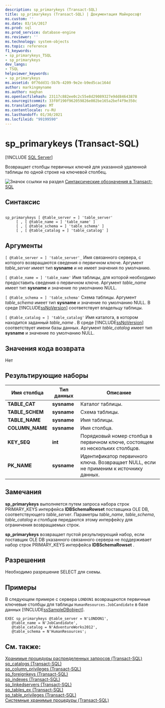 ```yaml
---
description: sp_primarykeys (Transact-SQL)
title: sp_primarykeys (Transact-SQL) | Документация Майкрософт
ms.custom: ''
ms.date: 03/14/2017
ms.prod: sql
ms.prod_service: database-engine
ms.reviewer: ''
ms.technology: system-objects
ms.topic: reference
f1_keywords:
- sp_primarykeys_TSQL
- sp_primarykeys
dev_langs:
- TSQL
helpviewer_keywords:
- sp_primarykeys
ms.assetid: 0f76dd31-5b7b-4209-9e2e-b9ed5cac164d
author: markingmyname
ms.author: maghan
ms.openlocfilehash: 23117c882ee0c2c55e8d29089327e9dd84643878
ms.sourcegitcommit: 33f0f190f962059826e002be165a2bef4f9e350c
ms.translationtype: MT
ms.contentlocale: ru-RU
ms.lasthandoff: 01/30/2021
ms.locfileid: "99199590"
---
```

# <a name="sp_primarykeys-transact-sql"></a>sp_primarykeys (Transact-SQL)
[!INCLUDE [SQL Server](../../includes/applies-to-version/sqlserver.md)]

  Возвращает столбцы первичных ключей для указанной удаленной таблицы по одной строке на ключевой столбец.  
  
 ![Значок ссылки на раздел](../../database-engine/configure-windows/media/topic-link.gif "Значок ссылки на раздел") [Синтаксические обозначения в Transact-SQL](../../t-sql/language-elements/transact-sql-syntax-conventions-transact-sql.md)  
  
## <a name="syntax"></a>Синтаксис  
  
```  
  
sp_primarykeys [ @table_server = ] 'table_server'   
     [ , [ @table_name = ] 'table_name' ]   
     [ , [ @table_schema = ] 'table_schema' ]   
     [ , [ @table_catalog = ] 'table_catalog' ]  
```  
  
## <a name="arguments"></a>Аргументы  
`[ @table_server = ] 'table_server'_` Имя связанного сервера, с которого возвращаются сведения о первичном ключе. Аргумент *table_server* имеет тип **sysname** и не имеет значения по умолчанию.  
  
`[ @table_name = ] 'table_name'` Имя таблицы, для которой необходимо предоставить сведения о первичном ключе. Аргумент *table_name* имеет тип **sysname** и значение по умолчанию NULL.  
  
`[ @table_schema = ] 'table_schema'` Схема таблицы. Аргумент *table_schema* имеет тип **sysname** и значение по умолчанию NULL. В среде [!INCLUDE[ssNoVersion](../../includes/ssnoversion-md.md)] соответствует владельцу таблицы.  
  
`[ @table_catalog = ] 'table_catalog'` Имя каталога, в котором находится заданный *table_name* . В среде [!INCLUDE[ssNoVersion](../../includes/ssnoversion-md.md)] соответствует имени базы данных. Аргумент *table_catalog* имеет тип **sysname** и значение по умолчанию NULL.  
  
## <a name="return-code-values"></a>Значения кода возврата  
 Нет  
  
## <a name="result-sets"></a>Результирующие наборы  
  
|Имя столбца|Тип данных|Описание|  
|-----------------|---------------|-----------------|  
|**TABLE_CAT**|**sysname**|Каталог таблицы.|  
|**TABLE_SCHEM**|**sysname**|Схема таблицы.|  
|**TABLE_NAME**|**sysname**|Имя таблицы.|  
|**COLUMN_NAME**|**sysname**|Имя столбца.|  
|**KEY_SEQ**|**int**|Порядковый номер столбца в первичном ключе, состоящем из нескольких столбцов.|  
|**PK_NAME**|**sysname**|Идентификатор первичного ключа. Возвращает NULL, если не применим к источнику данных.|  
  
## <a name="remarks"></a>Замечания  
 **sp_primarykeys** выполняется путем запроса набора строк PRIMARY_KEYS интерфейса **IDBSchemaRowset** поставщика OLE DB, соответствующего *table_server*. Параметры *table_name*, *table_schema*, *table_catalog* и *столбцов* передаются этому интерфейсу для ограничения возвращаемых строк.  
  
 **sp_primarykeys** возвращает пустой результирующий набор, если поставщик OLE DB указанного связанного сервера не поддерживает набор строк PRIMARY_KEYS интерфейса **IDBSchemaRowset** .  
  
## <a name="permissions"></a>Разрешения  
 Необходимо разрешение SELECT для схемы.  
  
## <a name="examples"></a>Примеры  
 В следующем примере с сервера `LONDON1` возвращаются первичные ключевые столбцы для таблицы `HumanResources.JobCandidate` в базе данных [!INCLUDE[ssSampleDBobject](../../includes/sssampledbobject-md.md)].  
  
```  
EXEC sp_primarykeys @table_server = N'LONDON1',   
   @table_name = N'JobCandidate',  
   @table_catalog = N'AdventureWorks2012',   
   @table_schema = N'HumanResources';  
```  
  
## <a name="see-also"></a>См. также:  
 [Хранимые процедуры распределенных запросов &#40;Transact-SQL&#41;](../../relational-databases/system-stored-procedures/distributed-queries-stored-procedures-transact-sql.md)   
 [sp_catalogs &#40;Transact-SQL&#41;](../../relational-databases/system-stored-procedures/sp-catalogs-transact-sql.md)   
 [sp_column_privileges &#40;Transact-SQL&#41;](../../relational-databases/system-stored-procedures/sp-column-privileges-transact-sql.md)   
 [sp_foreignkeys &#40;Transact-SQL&#41;](../../relational-databases/system-stored-procedures/sp-foreignkeys-transact-sql.md)   
 [sp_indexes &#40;Transact-SQL&#41;](../../relational-databases/system-stored-procedures/sp-indexes-transact-sql.md)   
 [sp_linkedservers (Transact-SQL)](../../relational-databases/system-stored-procedures/sp-linkedservers-transact-sql.md)   
 [sp_tables_ex &#40;Transact-SQL&#41;](../../relational-databases/system-stored-procedures/sp-tables-ex-transact-sql.md)   
 [sp_table_privileges &#40;Transact-SQL&#41;](../../relational-databases/system-stored-procedures/sp-table-privileges-transact-sql.md)   
 [Системные хранимые процедуры (Transact-SQL)](../../relational-databases/system-stored-procedures/system-stored-procedures-transact-sql.md)  
  
  
